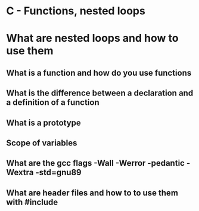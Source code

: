 # C - Functions, nested loops
# What are nested loops and how to use them
## What is a function and how do you use functions
## What is the difference between a declaration and a definition of a function
## What is a prototype
## Scope of variables
## What are the gcc flags -Wall -Werror -pedantic -Wextra -std=gnu89
## What are header files and how to to use them with #include

